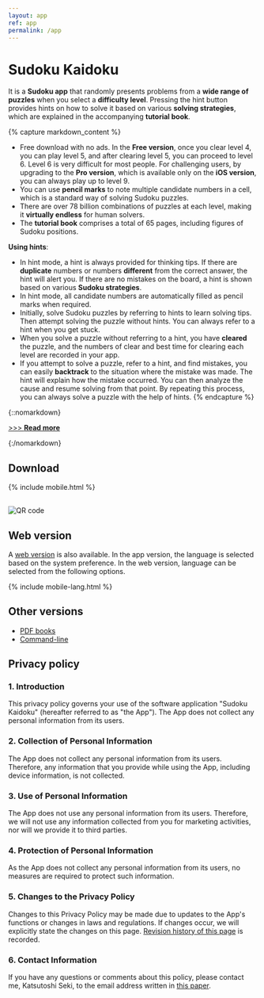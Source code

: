 ```yaml
---
layout: app
ref: app
permalink: /app
---
```

# Sudoku Kaidoku
It is a **Sudoku app** that randomly presents problems from a **wide range of puzzles** when you select a **difficulty level**. Pressing the hint button provides hints on how to solve it based on various **solving strategies**, which are explained in the accompanying **tutorial book**.

{% capture markdown_content %}
- Free download with no ads. In the **Free version**, once you clear level 4, you can play level 5, and after clearing level 5, you can proceed to level 6. Level 6 is very difficult for most people. For challenging users, by upgrading to the **Pro version**, which is available only on the **iOS version**, you can always play up to level 9.
- You can use **pencil marks** to note multiple candidate numbers in a cell, which is a standard way of solving Sudoku puzzles.
- There are over 78 billion combinations of puzzles at each level, making it **virtually endless** for human solvers.
- The **tutorial book** comprises a total of 65 pages, including figures of Sudoku positions.

**Using hints**:
- In hint mode, a hint is always provided for thinking tips. If there are **duplicate** numbers or numbers **different** from the correct answer, the hint will alert you. If there are no mistakes on the board, a hint is shown based on various **Sudoku strategies**.
- In hint mode, all candidate numbers are automatically filled as pencil marks when required.
- Initially, solve Sudoku puzzles by referring to hints to learn solving tips. Then attempt solving the puzzle without hints. You can always refer to a hint when you get stuck.
- When you solve a puzzle without referring to a hint, you have **cleared** the puzzle, and the numbers of clear and best time for clearing each level are recorded in your app.
- If you attempt to solve a puzzle, refer to a hint, and find mistakes, you can easily **backtrack** to the situation where the mistake was made. The hint will explain how the mistake occurred. You can then analyze the cause and resume solving from that point. By repeating this process, you can always solve a puzzle with the help of hints.
{% endcapture %}

{::nomarkdown}
<script>
function showMore(btn) {
   var targetId = btn.getAttribute("href").slice(1);
   document.getElementById(targetId).style.display = "block";
   btn.parentNode.style.display = "none";
   return false;
}
</script>
<p><a href="#readmore1" onclick="return showMore(this);">&gt;&gt;&gt; <strong>Read more</strong></a></p>
<div id="readmore1" style="display: none";>
{:/nomarkdown}
{{ markdown_content | markdownify }}
{::nomarkdown}</div>{:/nomarkdown}

## Download
{% include mobile.html %}
<img src="{{'/img/qr.png' | relative_url}}" alt="QR code" style="display: block; margin-top: 30px;">

## Web version
A [web version](sudoku/) is also available. In the app version, the language is selected based on the system preference. In the web version, language can be selected from the following options.

{% include mobile-lang.html %}

## Other versions
- [PDF books](book)
- [Command-line](./)

## Privacy policy

### 1. Introduction
This privacy policy governs your use of the software application "Sudoku Kaidoku" (hereafter referred to as "the App"). The App does not collect any personal information from its users.

### 2. Collection of Personal Information
The App does not collect any personal information from its users. Therefore, any information that you provide while using the App, including device information, is not collected.

### 3. Use of Personal Information
The App does not use any personal information from its users. Therefore, we will not use any information collected from you for marketing activities, nor will we provide it to third parties.

### 4. Protection of Personal Information
As the App does not collect any personal information from its users, no measures are required to protect such information.

### 5. Changes to the Privacy Policy
Changes to this Privacy Policy may be made due to updates to the App's functions or changes in laws and regulations. If changes occur, we will explicitly state the changes on this page. [Revision history of this page](https://github.com/sekika/kaidoku/commits/master/docs/app.md) is recorded.

### 6. Contact Information
If you have any questions or comments about this policy, please contact me, Katsutoshi Seki, to the email address written in [this paper](https://doi.org/10.2478/johh-2022-0039).
